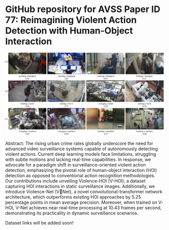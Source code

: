 # GitHub repository for AVSS Paper ID 77: Reimagining Violent Action Detection with Human-Object Interaction

![](images/Proposals.jpg)

Abstract: The rising urban crime rates globally underscore the need for advanced video surveillance systems capable of autonomously detecting violent actions. Current deep learning models face limitations, struggling with subtle motions and lacking real-time capabilities. In response, we advocate for a paradigm shift in surveillance-oriented violent action detection, emphasizing the pivotal role of human-object interaction (HOI) detection as opposed to conventional action recognition methodologies. Our contributions include unveiling Violence-HOI (V-HOI), a dataset capturing HOI interactions in static surveillance images. Additionally, we introduce Violence-Net (VNet), a novel convolutional-transformer network architecture, which outperforms existing HOI approaches by 5.25 percentage points in mean average precision. Moreover, when trained on V-HOI, V-Net achieves near real-time processing at 10.43 frames per second, demonstrating its practicality in dynamic surveillance scenarios.

Dataset links will be added soon!
